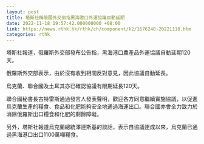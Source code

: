 ```yaml
---
layout: post
title: 塔斯社稱俄國外交部指黑海港口外運協議自動延期
date: 2022-11-18 19:57:42.000000000 +08:00
link: https://news.rthk.hk/rthk/ch/component/k2/1676248-20221118.htm
categories: rthk
---
```


塔斯社報道，俄羅斯外交部發布公告指，黑海港口農產品外運協議自動延期120天。

俄羅斯外交部表示，由於沒有收到相關反對意見，因此協議自動延長。 

烏克蘭、聯合國及土耳其亦已確認協議有限期延長120天。

聯合國秘書長古特雷斯通過發言人發表聲明，歡迎各方同意繼續實施協議，以促進烏克蘭生產的糧食、食品和化肥能夠安全地通過海運出口。聯合國亦會全力致力於消除俄羅斯出口糧食和化肥的剩餘障礙。

另外，塔斯社報道烏克蘭總統澤連斯基的談話，表示自協議達成以來，烏克蘭已通過黑海港口出口1100萬噸糧食。
